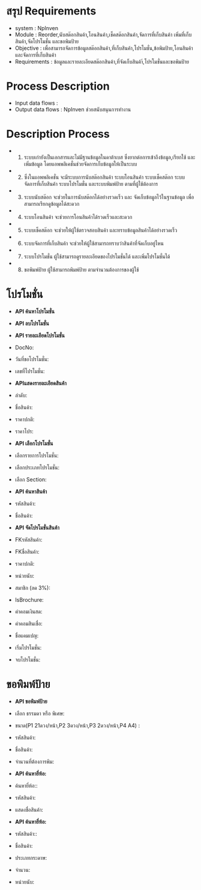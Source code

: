 # สรุป Requirements 

* system : NpInven
* Module : Reorder,นับสต๊อกสินค้า,โอนสินค้า,เช็คสต๊อกสินค้า,จัดการที่เก็บสินค้า
เพิ่มที่เก็บสินค้า,จัดโปรโมชั่น และขอพิมป้าย
* Objective : เพื่อสามารถจัดการข้อมูลสต๊อกสินค้า,ที่เก็บสินค้า,โปรโมชั่น,ข้อพิมป้าย,โอนสินค้าและจัดการที่เก็บสินค้า 
* Requirements : ข้อมูลและรายละเอียดสต๊อกสินค้า,ที่จัดเก็บสินค้า้,โปรโมชั่นและขอพิมป้าย

# Process Description 
 * Input data flows : 
 * Output data flows : NpInven ช่วยสนับสนุนการทำงาน
# Description Process
 * 1. ระบบเก่ายังเป็นเอกสารและไม่มีฐานข้อมูลในดาต้าเบส ซึ่งยากต่อการเข้าถึงข้อมูล,เรียกใช้ และ เพิ่มข้อมูล โดยแอพพลิเคชั่นช่วยจัดการเก็บข้อมูลให้เป็นระบบ 
 * 2. ซึ่งในแอพพลิเคชั่น จะมีระบบการนับสต๊อกสินค้า ระบบโอนสินค้า ระบบเช็คสต๊อก ระบบจัดการที่เก็บสินค้า ระบบโปรโมชั่น และระบบพิมพ์ป้าย ตามที่ผู้ใช้ต้องการ
 * 3. ระบบนับสต๊อก จะช่วยในการนับสต๊อกได้อย่างรวดเร็ว และ จัดเก็บข้อมูลไว้ในฐานข้อมูล เพื่อสามารถเรียกดูข้อมูลได้สะดวก 
 * 4. ระบบโอนสินค้า จะช่วยการโอนสินค้าได้รวดเร็วและสะดวก
 * 5. ระบบเช็คสต๊อก จะช่วยให้ผู้ใช้ตรวจสอบสินค้า และทราบข้อมูลสินค้าได้อย่างรวดเร็ว
 * 6. ระบบจัดการที่เก็บสินค้า จะช่วยให้ผู้ใช้สามารถทราบว่าสินค้าที่จัดเก็บอยู่ไหน
 * 7. ระบบโปรโมชั่น ผู้ใช้สามารถดูรายละเอียดของโปรโมชั่นได้ และเพิ่มโปรโมชั่นได้
 * 8. ขอพิมพ์ป้าย ผู้ใช้สามารถพิมพ์ป้าย ตามจำนวนต้องการของผู้ใช้

# โปรโมชั่น
* **API ค้นหาโปรโมชั่น**
* **API ลบโปรโมชั่น**
* **API รายละเอียดโปรโมชั่น**
* DocNo:
* วันที่ขอโปรโมชั่น:
* เลขที่โปรโมชั่น:

* **APIแสดงรายละเอียดสินค้า**
* ลำดับ:
* ชื่อสินค้า:
* ราคาปกติ:
* ราคาโปร:

* **API เลือกโปรโมชั่น**
* เลือกรายการโปรโมชั่น:
* เลือกประเภทโปรโมชั่น:
* เลือก Section:

* **API ค้นหาสินค้า**
* รหัสสินค้า:
* ชื่อสินค้า:

* **API จัดโปรโมชั่นสินค้า**
* FKรหัสสินค้า:
* FKชื่อสินค้า:
* ราคาปกติ:
* หน่วยนับ:
* สมาชิก (ลด 3%):
* IsBrochure:
* ค่าคอมเงินสด:
* ค่าคอมสินเชื่อ:
* ชื่อแคมเปญ:
* เริ่มโปรโมชั่น:
* จบโปรโมชั่น:

# ขอพิมพ์ป้าย
* **API ขอพิมพ์ป้าย**
* เลือก ธรรมดา หรือ พิเศษ:
* ขนาด(P1 21ดวง/หน้า,P2 3ดวง/หน้า,P3 2ดวง/หน้า,P4 A4) :
* รหัสสินค้า:
* ชื่อสินค้า:
* จำนวนที่ต้องการพิม:

* **API ค้นหายี่ห้อ:**
* ค้นหายี่ห้อ::
* รหัสสินค้า:
* แสดงชื่อสินค้า:

* **API ค้นหายี่ห้อ:**
* รหัสสินค้า::
* ชื่อสินค้า:
* ประเภทกระดาษ:
* จำนวน:
* หน่วยนับ:
